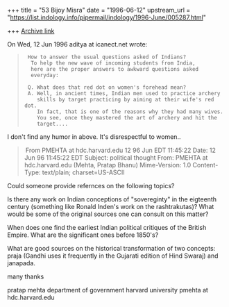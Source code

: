+++
title = "53 Bijoy Misra"
date = "1996-06-12"
upstream_url = "https://list.indology.info/pipermail/indology/1996-June/005287.html"

+++
[Archive link](https://list.indology.info/pipermail/indology/1996-June/005287.html)



On Wed, 12 Jun 1996 aditya at icanect.net wrote:

> 
>      How to answer the usual questions asked of Indians?
>       To help the new wave of incoming students from India,
>       here are the proper answers to awkward questions asked
>       everyday:
> 
>      Q. What does that red dot on women's forehead mean?
>      A. Well, in ancient times, Indian men used to practice archery
>         skills by target practicing by aiming at their wife's red dot.
>         In fact, that is one of the reasons why they had many wives.
>         You see, once they mastered the art of archery and hit the
>         target....
>  
I don't find any humor in above.  It's disrespectful to women..




> From PMEHTA at hdc.harvard.edu 12 96 Jun EDT 11:45:22
Date: 12 Jun 96 11:45:22 EDT
Subject: political thought
From: PMEHTA at hdc.harvard.edu (Mehta, Pratap Bhanu)
Mime-Version: 1.0
Content-Type: text/plain; charset=US-ASCII


Could someone provide refernces on the following topics?

Is there any work on Indian conceptions of "sovereginty" in the 
eigteenth century (something like Ronald Inden's work on the 
rashtrakutas)?  What would be some of the original sources one 
can consult on this matter?

When does one find the earliest  Indian political critiques of 
the British Empire.  What are the significant ones before 
1850's?

What are good sources on the historical transformation of two 
concepts:  praja (Gandhi uses it frequently in the Gujarati 
edition of Hind Swaraj) and janapada.

many thanks

pratap mehta
department of government 
harvard university
pmehta at hdc.harvard.edu




